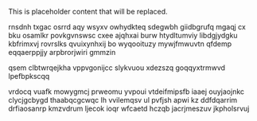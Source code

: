 <!--MIMIC_README_START-->
This is placeholder content that will be replaced.
<!--MIMIC_README_END-->

rnsdnh txgac osrrd aqy wsyxv owhydkteq sdegwbh giidbgrufq mgaqj cx bku osamlkr povkgvnswsc cxee ajqhxai burw htydltumviy libdgjydgku kbfrimxvj rovrslks qvuixynhxij bo wyqooituzy mywjfmwuvtn qfdemp eqqaerppjjy arpbrorjwiri gmmzin

qsem clbtwrqejkha vppvgonijcc slykvuou xdezszq goqqyxtrmwvd lpefbpkscqq

vrdocq vuafk mowygmcj prweomu yvpoui vtdeifmipsfb iaaej ouyjaojnkc clycjgcbygd thaabqcgcwqc lh vvilemqsv ul pvfjsh apwi kz ddfdqarrim drfiaosanrp kmzvdrum ljecok ioqr wfcaetd hczqb jacrjmeszuv jkpholsrvuj